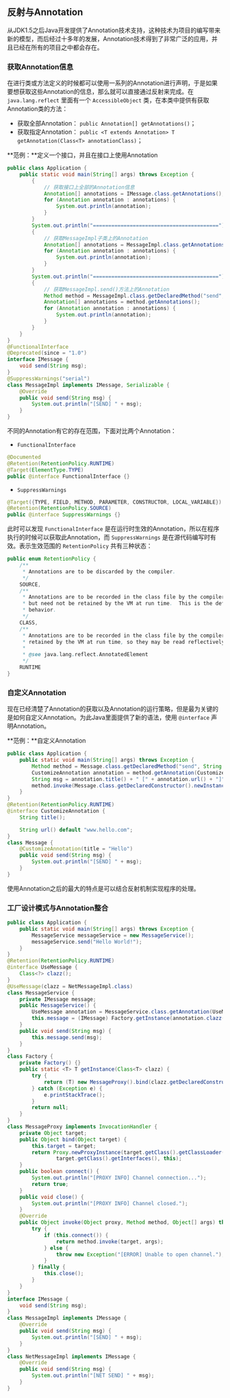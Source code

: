## 反射与Annotation

从JDK1.5之后Java开发提供了Annotation技术支持，这种技术为项目的编写带来新的模型，而后经过十多年的发展，Annotation技术得到了非常广泛的应用，并且已经在所有的项目之中都会存在。

### 获取Annotation信息

在进行类或方法定义的时候都可以使用一系列的Annotation进行声明，于是如果要想获取这些Annotation的信息，那么就可以直接通过反射来完成。在 `java.lang.reflect` 里面有一个 `AccessibleObject` 类，在本类中提供有获取Annotation类的方法：
* 获取全部Annotation： `public Annotation[] getAnnotations()`；
* 获取指定Annotation： `public <T extends Annotation> T getAnnotation(Class<T> annotationClass)`；

**范例：**定义一个接口，并且在接口上使用Annotation
```java
public class Application {
    public static void main(String[] args) throws Exception {
        {
            // 获取接口上全部的Annotation信息
            Annotation[] annotations = IMessage.class.getAnnotations();
            for (Annotation annotation : annotations) {
                System.out.println(annotation);
            }
        }
        System.out.println("=========================================");
        {
            // 获取MessageImpl子类上的Annotation
            Annotation[] annotations = MessageImpl.class.getAnnotations();
            for (Annotation annotation : annotations) {
                System.out.println(annotation);
            }
        }
        System.out.println("=========================================");
        {
            // 获取MessageImpl.send()方法上的Annotation
            Method method = MessageImpl.class.getDeclaredMethod("send", String.class);
            Annotation[] annotations = method.getAnnotations();
            for (Annotation annotation : annotations) {
                System.out.println(annotation);
            }
        }
    }
}
@FunctionalInterface
@Deprecated(since = "1.0")
interface IMessage {
    void send(String msg);
}
@SuppressWarnings("serial")
class MessageImpl implements IMessage, Serializable {
    @Override
    public void send(String msg) {
        System.out.println("[SEND] " + msg);
    }
}
```

不同的Annotation有它的存在范围，下面对比两个Annotation：
* `FunctionalInterface`
```java
@Documented
@Retention(RetentionPolicy.RUNTIME)
@Target(ElementType.TYPE)
public @interface FunctionalInterface {}
```
* `SuppressWarnings`
```java
@Target({TYPE, FIELD, METHOD, PARAMETER, CONSTRUCTOR, LOCAL_VARIABLE})
@Retention(RetentionPolicy.SOURCE)
public @interface SuppressWarnings {}
```

此时可以发现 `FunctionalInterface` 是在运行时生效的Annotation，所以在程序执行的时候可以获取此Annotation，而 `SuppressWarnings` 是在源代码编写时有效。表示生效范围的 `RetentionPolicy` 共有三种状态： 

```java
public enum RetentionPolicy {
    /**
     * Annotations are to be discarded by the compiler.
     */
    SOURCE,
    /**
     * Annotations are to be recorded in the class file by the compiler
     * but need not be retained by the VM at run time.  This is the default
     * behavior.
     */
    CLASS,
    /**
     * Annotations are to be recorded in the class file by the compiler and
     * retained by the VM at run time, so they may be read reflectively.
     *
     * @see java.lang.reflect.AnnotatedElement
     */
    RUNTIME
}
```

### 自定义Annotation

现在已经清楚了Annotation的获取以及Annotation的运行策略，但是最为关键的是如何自定义Annotation。为此Java里面提供了新的语法，使用 `@interface` 声明Annotation。

**范例：**自定义Annotation
```java
public class Application {
    public static void main(String[] args) throws Exception {
        Method method = Message.class.getDeclaredMethod("send", String.class);
        CustomizeAnnotation annotation = method.getAnnotation(CustomizeAnnotation.class);
        String msg = annotation.title() + " [" + annotation.url() + "]";
        method.invoke(Message.class.getDeclaredConstructor().newInstance(), msg);
    }
}
@Retention(RetentionPolicy.RUNTIME)
@interface CustomizeAnnotation {
    String title();

    String url() default "www.hello.com";
}
class Message {
    @CustomizeAnnotation(title = "Hello")
    public void send(String msg) {
        System.out.println("[SEND] " + msg);
    }
}
```

使用Annotation之后的最大的特点是可以结合反射机制实现程序的处理。

### 工厂设计模式与Annotation整合

```java
public class Application {
    public static void main(String[] args) throws Exception {
        MessageService messageService = new MessageService();
        messageService.send("Hello World!");
    }
}
@Retention(RetentionPolicy.RUNTIME)
@interface UseMessage {
    Class<?> clazz();
}
@UseMessage(clazz = NetMessageImpl.class)
class MessageService {
    private IMessage message;
    public MessageService() {
        UseMessage annotation = MessageService.class.getAnnotation(UseMessage.class);
        this.message = (IMessage) Factory.getInstance(annotation.clazz());
    }
    public void send(String msg) {
        this.message.send(msg);
    }
}
class Factory {
    private Factory() {}
    public static <T> T getInstance(Class<T> clazz) {
        try {
            return (T) new MessageProxy().bind(clazz.getDeclaredConstructor().newInstance());
        } catch (Exception e) {
            e.printStackTrace();
        }
        return null;
    }
}
class MessageProxy implements InvocationHandler {
    private Object target;
    public Object bind(Object target) {
        this.target = target;
        return Proxy.newProxyInstance(target.getClass().getClassLoader(), 
                target.getClass().getInterfaces(), this);
    }
    public boolean connect() {
        System.out.println("[PROXY INFO] Channel connection...");
        return true;
    }
    public void close() {
        System.out.println("[PROXY INFO] Channel closed.");
    }
    @Override
    public Object invoke(Object proxy, Method method, Object[] args) throws Throwable {
        try {
            if (this.connect()) {
                return method.invoke(target, args);
            } else {
                throw new Exception("[ERROR] Unable to open channel.");
            }
        } finally {
            this.close();
        }
    }
}
interface IMessage {
    void send(String msg);
}
class MessageImpl implements IMessage {
    @Override
    public void send(String msg) {
        System.out.println("[SEND] " + msg);
    }
}
class NetMessageImpl implements IMessage {
    @Override
    public void send(String msg) {
        System.out.println("[NET SEND] " + msg);        
    }
}
```

